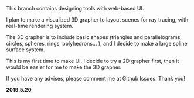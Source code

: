 This branch contains designing tools with web-based UI. 

I plan to make a visualized 3D grapher to layout scenes for ray tracing, with real-time rendering system. 

The 3D grapher is to include basic shapes (triangles and parallelograms, circles, spheres, rings, polyhedrons... ), and I decide to make a large spline surface system. 

This is my first time to make UI. I decide to try a 2D grapher first, then it would be easier for me to make the 3D grapher. 

If you have any advises, please comment me at Github Issues. Thank you! 

**2019.5.20**
